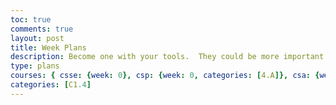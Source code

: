 ```yaml
---
toc: true
comments: true
layout: post
title: Week Plans
description: Become one with your tools.  They could be more important than code, code, coding.
type: plans
courses: { csse: {week: 0}, csp: {week: 0, categories: [4.A]}, csa: {week: 0} }
categories: [C1.4]
---
```



